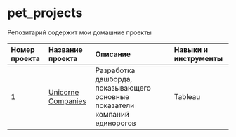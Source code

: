 # pet_projects
Репозитарий содержит мои домашние проекты

|Номер проекта|Название проекта|Описание|Навыки и инструменты|
|:---------------------|:-----------------------|:--------------------------|:--------------------------|
|1|[Unicorne Companies](https://github.com/GarnetsAleksandr/pet_projects/tree/main/Unicorne%20Companies)|Разработка дашборда, показывающего основные показатели компаний единорогов|Tableau|

